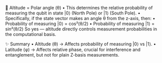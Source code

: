 🧭 Altitude = Polar angle (θ)
	•	This determines the relative probability of measuring the qubit in state |0⟩ (North Pole) or |1⟩ (South Pole).
	•	Specifically, if the state vector makes an angle θ from the z-axis, then:
	•	Probability of measuring |0⟩ = cos²(θ/2)
	•	Probability of measuring |1⟩ = sin²(θ/2)
So yes — altitude directly controls measurement probabilities in the computational basis.


✨ Summary
•	Altitude (θ) → Affects probability of measuring |0⟩ vs |1⟩.
•	Latitude (φ) → Affects relative phase, crucial for interference and entanglement, but not for plain Z-basis measurements.